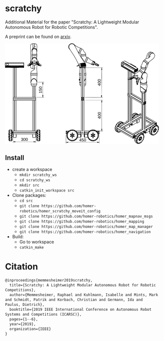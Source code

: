 # scratchy
Additional Material for the paper "Scratchy: A Lightweight Modular Autonomous Robot for Robotic Competitions".

A preprint can be found on [arxiv](https://arxiv.org/abs/1905.05642).

![Scratchy drawing](images/scratchy_drawing.png)

## Install

* create a workspace
  * `mkdir scratchy_ws`
  * `cd scratchy_ws`
  * `mkdir src`
  * `catkin_init_workspace src`
* Clone packages:
  * `cd src`
  * `git clone https://github.com/homer-robotics/homer_scratchy_moveit_config`
  * `git clone https://github.com/homer-robotics/homer_mapnav_msgs`
  * `git clone https://github.com/homer-robotics/homer_mapping`
  * `git clone https://github.com/homer-robotics/homer_map_manager`
  * `git clone https://github.com/homer-robotics/homer_navigation`
* Build:
  * Go to workspace
  * `catkin_make` 


# Citation

```
@inproceedings{memmesheimer2019scratchy,
  title={Scratchy: A Lightweight Modular Autonomous Robot for Robotic Competitions},
  author={Memmesheimer, Raphael and Kuhlmann, Isabelle and Mints, Mark and Schmidt, Patrik and Korbach, Christian and Germann, Ida and Paulus, Dietrich},
  booktitle={2019 IEEE International Conference on Autonomous Robot Systems and Competitions (ICARSC)},
  pages={1--6},
  year={2019},
  organization={IEEE}
}

```

